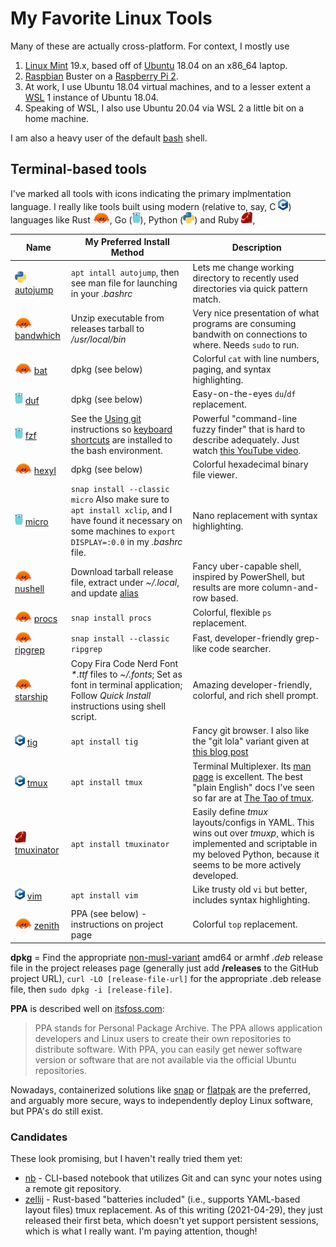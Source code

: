 <!-- markdownlint-disable html -->
# My Favorite Linux Tools

Many of these are actually cross-platform. For context, I mostly use

1. [Linux Mint](https://www.linuxmint.com/) 19.x, based off of
   [Ubuntu](https://ubuntu.com) 18.04 on an x86_64 laptop.
2. [Raspbian](https://www.raspbian.org/) Buster on a
   [Raspberry Pi 2](https://www.raspberrypi.org/products/raspberry-pi-2-model-b/).
3. At work, I use Ubuntu 18.04 virtual machines, and to a lesser extent a
   [WSL](https://docs.microsoft.com/en-us/windows/wsl/) 1 instance of Ubuntu
   18.04.
4. Speaking of WSL, I also use Ubuntu 20.04 via WSL 2 a little bit on a home
   machine.

 I am also a heavy user of the default
 [bash](https://www.gnu.org/software/bash/) shell.

## Terminal-based tools

 I've marked all tools with icons indicating the primary implmentation language.
 I really like tools built using modern (relative to, say, C
 <img src=images/C_Logo.png height=18>) languages like Rust
<a href=https://commons.wikimedia.org/wiki/File:Rustacean-orig-noshadow.svg><img src=images/rustacean.svg height=18/></a>,
Go (<a href=https://github.com/golang-samples/gopher-vector><img src=images/gopher.svg height=18/></a>), Python
(<a href=https://commons.wikimedia.org/wiki/File:Python-logo-notext.svg><img src=images/python.svg height=18/></a>) and Ruby <img src=images/ruby.svg height=18>,

Name | My Preferred Install Method | Description
---- | --------------------------- | -----------
<img src=images/python.svg height=18/> [autojump](https://github.com/wting/autojump) | `apt intall autojump`, then see man file for launching in your *.bashrc* | Lets me change working directory to recently used directories via quick pattern match.
<img src=images/rustacean.svg height=18/> [bandwhich](https://github.com/imsnif/bandwhich) | Unzip executable from releases tarball to */usr/local/bin* | Very nice presentation of what programs are consuming bandwith on connections to where. Needs `sudo` to run.
<img src=images/rustacean.svg height=18/> [bat](https://github.com/sharkdp/bat) | dpkg (see below) | Colorful `cat` with line numbers, paging, and syntax highlighting.
<img src=images/gopher.svg height=18/> [duf](https://github.com/muesli/duf) | dpkg (see below) | Easy-on-the-eyes `du`/`df` replacement.
<img src=images/gopher.svg height=18> [fzf](https://github.com/junegunn/fzf) | See the [Using git](https://github.com/junegunn/fzf#using-git) instructions so [keyboard shortcuts](https://github.com/junegunn/fzf#key-bindings-for-command-line) are installed to the bash environment. | Powerful "command-line fuzzy finder" that is hard to describe adequately. Just watch [this YouTube video](https://youtu.be/qgG5Jhi_Els).
<img src=images/rustacean.svg height=18/> [hexyl](https://github.com/sharkdp/hexyl/) | dpkg (see below) | Colorful hexadecimal binary file viewer.
<img src=images/gopher.svg height=18/> [micro](https://github.com/zyedidia/micro) | `snap install --classic micro` Also make sure to `apt install xclip`, and I have found it necessary on some machines to `export DISPLAY=:0.0` in my *.bashrc* file. | Nano replacement with syntax highlighting.
<img src=images/rustacean.svg height=18/> [nushell](https://github.com/nushell/nushell) | Download tarball release file, extract under *~/.local*, and update [alias](.bash_aliases) | Fancy uber-capable shell, inspired by PowerShell, but results are more column-and-row based.
<img src=images/rustacean.svg height=18/> [procs](https://github.com/dalance/procs) | `snap install procs` | Colorful, flexible `ps` replacement.
<img src=images/rustacean.svg height=18/> [ripgrep](https://github.com/BurntSushi/ripgrep) | `snap install --classic ripgrep` | Fast, developer-friendly grep-like code searcher.
<img src=images/rustacean.svg height=18/> [starship](https://starship.rs/) | Copy Fira Code Nerd Font *\*.ttf* files to *~/.fonts*; Set as font in terminal application; Follow *Quick Install* instructions using shell script. | Amazing developer-friendly, colorful, and rich shell prompt.
<img src=images/C_Logo.png height=18> [tig](https://jonas.github.io/tig/) | `apt install tig` | Fancy git browser. I also like the "git lola" variant given at [this blog post](https://medium.com/better-programming/5-git-tricks-that-i-wished-i-have-known-earlier-af1060881880)
<img src=images/C_Logo.png height=18> [tmux](https://github.com/tmux/tmux) | `apt install tmux` | Terminal Multiplexer. Its [man page](https://linux.die.net/man/1/tmux) is excellent. The best "plain English" docs I've seen so far are at [The Tao of tmux](https://leanpub.com/the-tao-of-tmux/read).
<img src=images/ruby.svg height=18> [tmuxinator](https://github.com/tmuxinator/tmuxinator) | `apt install tmuxinator` | Easily define *tmux* layouts/configs in YAML. This wins out over *tmuxp*, which is implemented and scriptable in my beloved Python, because it seems to be more actively developed.
<img src=images/C_Logo.png height=18> [vim](https://vim8.org/) | `apt install vim` | Like trusty old `vi` but better, includes syntax highlighting.
<img src=images/rustacean.svg height=18/> [zenith](https://github.com/bvaisvil/zenith) | PPA (see below) - instructions on project page | Colorful `top` replacement.

**dpkg** = Find the appropriate
[non-musl-variant](https://www.musl-libc.org/faq.html) amd64 or armhf *.deb* release
file in the project releases page (generally just add **/releases** to the GitHub
project URL), `curl -LO [release-file-url]` for the appropriate .deb release file,
then `sudo dpkg -i [release-file]`.

**PPA** is described well on [itsfoss.com](https://itsfoss.com/ppa-guide/):

> PPA stands for Personal Package Archive. The PPA allows application developers and Linux users to create their own repositories to distribute software. With PPA, you can easily get newer software version or software that are not available via the official Ubuntu repositories.

Nowadays, containerized solutions like [snap](https://snapcraft.io/about) or
[flatpak](https://flathub.org/about) are the preferred, and arguably more secure, ways
to independently deploy Linux software, but PPA's do still exist.

### Candidates

These look promising, but I haven't really tried them yet:

* [nb](https://github.com/xwmx/nb) - CLI-based notebook that utilizes Git and can
  sync your notes using a remote git repository.
* [zellij](https://github.com/zellij-org/zellij) - Rust-based "batteries included"
  (i.e., supports YAML-based layout files) tmux replacement. As of this writing
  (2021-04-29), they just released their first beta, which doesn't yet support
  persistent sessions, which is what I really want. I'm paying attention, though!
